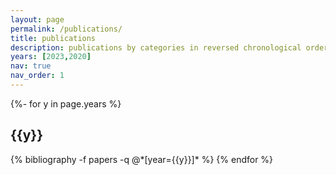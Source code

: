 ```yaml
---
layout: page
permalink: /publications/
title: publications
description: publications by categories in reversed chronological order. generated by jekyll-scholar.
years: [2023,2020]
nav: true
nav_order: 1
---
```

<!-- _pages/publications.md -->
<div class="publications">

{%- for y in page.years %}
  <h2 class="year">{{y}}</h2>
  {% bibliography -f papers -q @*[year={{y}}]* %}
{% endfor %}

</div>
